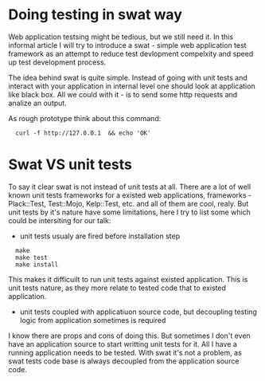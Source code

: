 



# Doing testing in swat way

Web application testsing might be tedious, but we still need it. In this informal article I will try to introduce a swat - simple web application test framework as an attempt to reduce test devlopment compelxity and speed up test development process.

The idea behind swat is quite simple. Instead of going with unit tests and interact with your application in internal level one should look at application like black box. All we could with it - is to send some http requests and analize an output.

As rough prototype think about this command:
```
  curl -f http://127.0.0.1  && echo 'OK'
``` 


# Swat VS unit tests

To say it clear swat is not instead of unit tests at all. There are a lot of well known unit tests frameworks for a existed web applications, frameworks  - Plack::Test, Test::Mojo, Kelp::Test, etc. and all of them are cool, realy. But unit tests by it's nature have some limitations, here I try to list some which could be intersiting for our talk:

* unit tests usualy are fired before installation step
  
```   
  make 
  make test
  make install
``` 
  
This makes it difficuilt to run unit tests against existed application. This is unit tests nature, as they more relate to tested code that to existed application.

* unit tests coupled with applicatiuon source code, but decoupling testing logic from application sometimes is required

I know there are props and cons of doing this. But sometimes I don't even have an application source to start writting unit tests for it. All I have a running application needs to be tested. With swat it's not a problem, as swat tests code base is always decoupled from the application source code.





 
